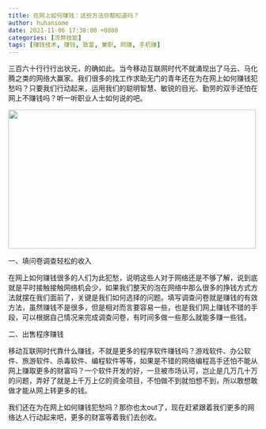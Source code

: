 ```yaml
---
title: 在网上如何赚钱：这些方法你都知道吗？
author: huhansome
date: 2021-11-06 17:38:00 +0800
categories: [流弊技能]
tags: [赚钱技术, 赚钱, 致富, 兼职, 网赚, 手机赚]
---
```



三百六十行行行出状元，的确如此。当今移动互联网时代不就涌现出了马云、马化腾之类的网络大赢家。我们很多的找工作求助无门的青年还在为在网上如何赚钱犯愁吗？只要我们行动起来，运用我们的聪明智慧、敏锐的目光、勤劳的双手还怕在网上不赚钱吗？听一听职业人士如何说的吧。

<img src="http://www.jinduoxia.com.cn/d/file/2020-02-27/7af2dcba5646e0ba1a00898f3f493fe3.jpg" style="width: 500px; height: 281px;"/>

一、填问卷调查轻松的收入

在网上如何赚钱很多的人们为此犯愁，说明这些人对于网络还是不够了解，说到底就是平时接触接触网络机会少，如果我们整天的泡在网络中那么很多的挣钱方式方法就摆在我们面前了，关键是我们如何选择的问题。填写调查问卷就是赚钱的有效方法，虽然赚钱不是很多，但是相对而言要容易一些，也是我们网上赚钱不错的手段，可以根据自己情况来完成调查问卷，有时间多做一些那么就能多赚一些钱。

二、出售程序赚钱

移动互联网时代靠什么赚钱，不就是更多的程序软件赚钱吗？游戏软件、办公软件、旅游软件、杀毒软件、编程软件等等，如果是不错的网络编程高手还怕不能从网上赚取更多的财富吗？一个软件开发的好，一旦被市场认可，岂止是几万几十万的问题，弄好了就是上千万上亿的资金项目，不怕做不到就怕想不到，所以敢想敢做才能从网上转更多的钱。

我们还在为在网上如何赚钱犯愁吗？那你也太out了，现在赶紧跟着我们更多的网络达人行动起来吧，更多的财富等着我们去创收。
